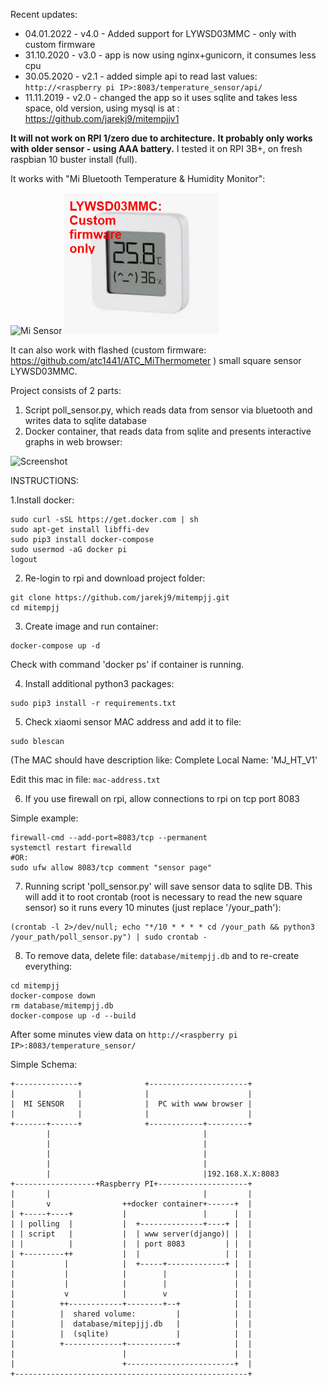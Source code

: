 Recent updates:
- 04.01.2022 - v4.0 - Added support for LYWSD03MMC - only with custom firmware
- 31.10.2020 - v3.0 - app is now using nginx+gunicorn, it consumes less cpu
- 30.05.2020 - v2.1 - added simple api to read last values: ```http://<raspberry pi IP>:8083/temperature_sensor/api/```
- 11.11.2019 - v2.0 - changed the app so it uses sqlite and takes less space, old version, using mysql is at : https://github.com/jarekj9/mitempjjv1

**It will not work on RPI 1/zero due to architecture.**
**It probably only works with older sensor - using AAA battery.**
I tested it on RPI 3B+, on fresh raspbian 10 buster install (full).

It works with "Mi Bluetooth Temperature & Humidity Monitor":

![Mi Sensor](misensor.png?raw=true "Mi Sensor")
![LYWSD03MMC](LYWSD03MMC.png?raw=true "LYWSD03MMC")

It can also work with flashed (custom firmware: https://github.com/atc1441/ATC_MiThermometer ) small square sensor LYWSD03MMC.

Project consists of 2 parts:
1. Script poll_sensor.py, which reads data from sensor via bluetooth and writes data to sqlite database
2. Docker container, that reads data from sqlite and presents interactive graphs in web browser:

![Screenshot](screenshot.jpg?raw=true "Screenshot")


INSTRUCTIONS:



1.Install docker:
```
sudo curl -sSL https://get.docker.com | sh
sudo apt-get install libffi-dev
sudo pip3 install docker-compose
sudo usermod -aG docker pi
logout
```

2. Re-login to rpi and download project folder: 
```
git clone https://github.com/jarekj9/mitempjj.git
cd mitempjj
```
3. Create image and run container:
```
docker-compose up -d
```
Check with command 'docker ps' if container is running.

4. Install additional python3 packages:
```
sudo pip3 install -r requirements.txt
```
5. Check xiaomi sensor MAC address and add it to file:
```
sudo blescan
```
(The MAC should have description like: Complete Local Name: 'MJ_HT_V1'

Edit this mac in file:
```mac-address.txt```


6. If you use firewall on rpi, allow connections to rpi on tcp port 8083

Simple example:

```
firewall-cmd --add-port=8083/tcp --permanent
systemctl restart firewalld
#OR:
sudo ufw allow 8083/tcp comment "sensor page"
```
7. Running script 'poll_sensor.py' will save sensor data to sqlite DB.
This will add it to root crontab (root is necessary to read the new square sensor) so it runs every 10 minutes (just replace '/your_path'):
```
(crontab -l 2>/dev/null; echo "*/10 * * * * cd /your_path && python3 /your_path/poll_sensor.py") | sudo crontab - 
```

8. To remove data, delete file: ```database/mitempjj.db``` and to re-create everything:
```
cd mitempjj
docker-compose down
rm database/mitempjj.db
docker-compose up -d --build
```


After some minutes view data on ```http://<raspberry pi IP>:8083/temperature_sensor/```



Simple Schema:
```
+--------------+              +----------------------+
|              |              |                      |
|  MI SENSOR   |              |  PC with www browser |
|              |              |                      |
+-------+------+              +------------+---------+
        |                                  |
        |                                  |
        |                                  |
        |                                  |
        |                                  |192.168.X.X:8083
+------------------+Raspberry PI+--------------------+
|       |                                  |         |
|       v                ++docker container+------+  |
| +-----+----+           |                 |      |  |
| | polling  |           |  +--------------+----+ |  |
| | script   |           |  | www server(django)| |  |
| |          |           |  | port 8083         | |  |
| +---------++           |  |                   | |  |
|           |            |  +-----+-------------+ |  |
|           |            |        |               |  |
|           |            |        |               |  |
|           v            |        v               |  |
|          ++------------+--------+--+            |  |
|          |  shared volume:         |            |  |
|          |  database/mitepjjj.db   |            |  |
|          |  (sqlite)               |            |  |
|          +-------------+-----------+            |  |
|                        |                        |  |
|                        +------------------------+  |
+----------------------------------------------------+


```
